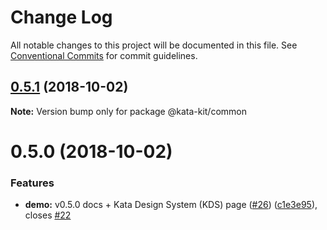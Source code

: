 # Change Log

All notable changes to this project will be documented in this file.
See [Conventional Commits](https://conventionalcommits.org) for commit guidelines.

<a name="0.5.1"></a>
## [0.5.1](https://github.com/kata-ai/kata-kit/compare/@kata-kit/common@0.5.0...@kata-kit/common@0.5.1) (2018-10-02)

**Note:** Version bump only for package @kata-kit/common





<a name="0.5.0"></a>
# 0.5.0 (2018-10-02)


### Features

* **demo:** v0.5.0 docs + Kata Design System (KDS) page ([#26](https://github.com/kata-ai/kata-kit/issues/26)) ([c1e3e95](https://github.com/kata-ai/kata-kit/commit/c1e3e95)), closes [#22](https://github.com/kata-ai/kata-kit/issues/22)
